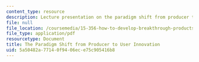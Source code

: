```yaml
---
content_type: resource
description: Lecture presentation on the paradigm shift from producer to user innovation.
file: null
file_location: /coursemedia/15-356-how-to-develop-breakthrough-products-and-services-spring-2012/5a50482a77140f9406ece75c905416b8_MIT15_356S12_lec01.pdf
file_type: application/pdf
resourcetype: Document
title: The Paradigm Shift from Producer to User Innovation
uid: 5a50482a-7714-0f94-06ec-e75c905416b8
---
```

